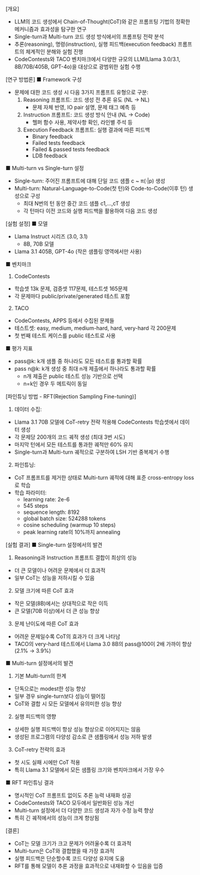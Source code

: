[개요]
- LLM의 코드 생성에서 Chain-of-Thought(CoT)와 같은 프롬프팅 기법의 정확한 메커니즘과 효과성을 탐구한 연구
- Single-turn과 Multi-turn 코드 생성 방식에서의 프롬프팅 전략 분석
- 추론(reasoning), 명령(instruction), 실행 피드백(execution feedback) 프롬프트의 체계적인 분해와 실험 진행
- CodeContests와 TACO 벤치마크에서 다양한 규모의 LLM(Llama 3.0/3.1, 8B/70B/405B, GPT-4o)을 대상으로 광범위한 실험 수행

[연구 방법론]
■ Framework 구성
- 문제에 대한 코드 생성 시 다음 3가지 프롬프트 유형으로 구분:
  1. Reasoning 프롬프트: 코드 생성 전 추론 유도 (NL → NL)
     - 문제 자체 반영, IO pair 설명, 문제 태그 예측 등
  2. Instruction 프롬프트: 코드 생성 방식 안내 (NL → Code)
     - 헬퍼 함수 사용, 제약사항 확인, 라인별 주석 등
  3. Execution Feedback 프롬프트: 실행 결과에 따른 피드백
     - Binary feedback
     - Failed tests feedback  
     - Failed & passed tests feedback
     - LDB feedback

■ Multi-turn vs Single-turn 설정
- Single-turn: 주어진 프롬프트에 대해 단일 코드 샘플 c ~ π(·|p) 생성
- Multi-turn: Natural-Language-to-Code(첫 턴)와 Code-to-Code(이후 턴) 생성으로 구성
  - 최대 N번의 턴 동안 중간 코드 샘플 c1,...,cT 생성
  - 각 턴마다 이전 코드와 실행 피드백을 활용하여 다음 코드 생성

[실험 설정]
■ 모델
- Llama Instruct 시리즈 (3.0, 3.1)
  - 8B, 70B 모델
- Llama 3.1 405B, GPT-4o (작은 샘플링 영역에서만 사용)

■ 벤치마크
1. CodeContests
- 학습셋 13k 문제, 검증셋 117문제, 테스트셋 165문제
- 각 문제마다 public/private/generated 테스트 포함

2. TACO
- CodeContests, APPS 등에서 수집된 문제들
- 테스트셋: easy, medium, medium-hard, hard, very-hard 각 200문제
- 첫 번째 테스트 케이스를 public 테스트로 사용

■ 평가 지표
- pass@k: k개 샘플 중 하나라도 모든 테스트를 통과할 확률
- pass n@k: k개 생성 중 최대 n개 제출에서 하나라도 통과할 확률
  - n개 제출은 public 테스트 성능 기반으로 선택
  - n=k인 경우 두 메트릭이 동일

[파인튜닝 방법 - RFT(Rejection Sampling Fine-tuning)]
1. 데이터 수집:
- Llama 3.1 70B 모델에 CoT-retry 전략 적용해 CodeContests 학습셋에서 데이터 생성
- 각 문제당 200개의 코드 궤적 생성 (최대 3번 시도)
- 마지막 턴에서 모든 테스트를 통과한 궤적만 60% 유지
- Single-turn과 Multi-turn 궤적으로 구분하여 LSH 기반 중복제거 수행

2. 파인튜닝:
- CoT 프롬프트를 제거한 상태로 Multi-turn 궤적에 대해 표준 cross-entropy loss로 학습
- 학습 파라미터:
  - learning rate: 2e-6
  - 545 steps
  - sequence length: 8192
  - global batch size: 524288 tokens
  - cosine scheduling (warmup 10 steps)
  - peak learning rate의 10%까지 annealing

[실험 결과]
■ Single-turn 설정에서의 발견
1. Reasoning과 Instruction 프롬프트 결합이 최상의 성능
- 더 큰 모델이나 어려운 문제에서 더 효과적
- 일부 CoT는 성능을 저하시킬 수 있음

2. 모델 크기에 따른 CoT 효과
- 작은 모델(8B)에서는 상대적으로 작은 이득
- 큰 모델(70B 이상)에서 더 큰 성능 향상

3. 문제 난이도에 따른 CoT 효과 
- 어려운 문제일수록 CoT의 효과가 더 크게 나타남
- TACO의 very-hard 테스트에서 Llama 3.0 8B의 pass@100이 2배 가까이 향상(2.1% → 3.9%)

■ Multi-turn 설정에서의 발견
1. 기본 Multi-turn의 한계
- 단독으로는 modest한 성능 향상
- 일부 경우 single-turn보다 성능이 떨어짐
- CoT와 결합 시 모든 모델에서 유의미한 성능 향상

2. 실행 피드백의 영향
- 상세한 실행 피드백이 항상 성능 향상으로 이어지지는 않음
- 생성된 프로그램의 다양성 감소로 큰 샘플링에서 성능 저하 발생

3. CoT-retry 전략의 효과
- 첫 시도 실패 시에만 CoT 적용
- 특히 Llama 3.1 모델에서 모든 샘플링 크기와 벤치마크에서 가장 우수

■ RFT 파인튜닝 결과
- 명시적인 CoT 프롬프트 없이도 추론 능력 내재화 성공
- CodeContests와 TACO 모두에서 일반화된 성능 개선
- Multi-turn 설정에서 더 다양한 코드 생성과 자가 수정 능력 향상
- 특히 긴 궤적에서의 성능이 크게 향상됨

[결론]
- CoT는 모델 크기가 크고 문제가 어려울수록 더 효과적
- Multi-turn은 CoT와 결합했을 때 가장 효과적
- 실행 피드백은 단순할수록 코드 다양성 유지에 도움
- RFT를 통해 모델이 추론 과정을 효과적으로 내재화할 수 있음을 입증
